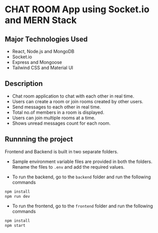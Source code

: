 # CHAT ROOM App using Socket.io and MERN Stack

## Major Technologies Used
  - React, Node.js and MongoDB
  - Socket.io
  - Express and Mongoose
  - Tailwind CSS and Material UI

## Description

- Chat room application to chat with each other in real time.
- Users can create a room or join rooms created by other users.
- Send messages to each other in real time.
- Total no.of members in a room is displayed.
- Users can join multiple rooms at a time.
- Shows unread messages count for each room.

## Runnning the project
Frontend and Backend is built in two separate folders.

- Sample environment variable files are provided in both the folders. Rename the files to `.env` and add the required values.

- To run the backend, go to the `backend` folder and run the following commands
```sh
npm install
npm run dev
```

- To run the frontend, go to the `frontend` folder and run the following commands
```sh
npm install
npm start
```
